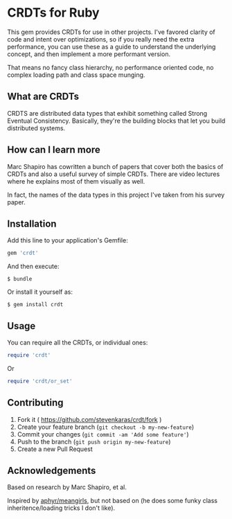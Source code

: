 # CRDTs for Ruby

This gem provides CRDTs for use in other projects. I've favored clarity of code and intent over optimizations, so if you really need the extra performance, you can use these as a guide to understand the underlying concept, and then implement a more performant version.

That means no fancy class hierarchy, no performance oriented code, no complex loading path and class space munging.

## What are CRDTs

CRDTS are distributed data types that exhibit something called Strong Eventual Consistency. Basically, they're the building blocks that let you build distributed systems.

## How can I learn more

Marc Shapiro has cowritten a bunch of papers that cover both the basics of CRDTs and also a useful survey of simple CRDTs. There are video lectures where he explains most of them visually as well.

In fact, the names of the data types in this project I've taken from his survey paper.

## Installation

Add this line to your application's Gemfile:

```ruby
gem 'crdt'
```

And then execute:

    $ bundle

Or install it yourself as:

    $ gem install crdt

## Usage

You can require all the CRDTs, or individual ones:

```ruby
require 'crdt'
```

Or

```ruby
require 'crdt/or_set'
```

## Contributing

1. Fork it ( https://github.com/stevenkaras/crdt/fork )
2. Create your feature branch (`git checkout -b my-new-feature`)
3. Commit your changes (`git commit -am 'Add some feature'`)
4. Push to the branch (`git push origin my-new-feature`)
5. Create a new Pull Request

## Acknowledgements

Based on research by Marc Shapiro, et al.

Inspired by [aphyr/meangirls](https://github.com/aphyr/meangirls), but not based on (he does some funky class inheritence/loading tricks I don't like).
